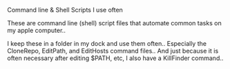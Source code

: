 Command line & Shell Scripts I use often

These are command line (shell) script files that automate common tasks on my apple computer..

I keep these in a folder in my dock and use them often.. Especially the CloneRepo, EditPath, and EditHosts command files.. And just because it is often necessary after editing $PATH, etc, I also have a KillFinder command..

